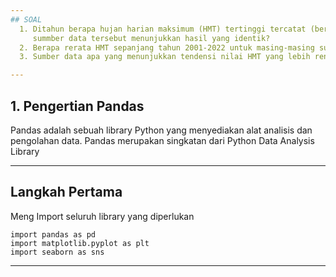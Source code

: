 ```yaml
---
## SOAL
  1. Ditahun berapa hujan harian maksimum (HMT) tertinggi tercatat (berdasarkan 4 sumber data hujan tersebut). Apakah 4
     summber data tersebut menunjukkan hasil yang identik?
  2. Berapa rerata HMT sepanjang tahun 2001-2022 untuk masing-masing sumber data hujan?
  3. Sumber data apa yang menunjukkan tendensi nilai HMT yang lebih rendah dan tinggi dibandingkan dengan data lain?

---
```

## 1. Pengertian Pandas
Pandas adalah sebuah library Python yang menyediakan alat analisis dan pengolahan data. Pandas merupakan singkatan dari Python Data Analysis Library

---
## Langkah Pertama
Meng Import seluruh library yang diperlukan
```{python}
import pandas as pd
import matplotlib.pyplot as plt
import seaborn as sns
```
---

